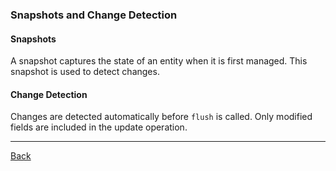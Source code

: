 ### Snapshots and Change Detection

#### Snapshots
A snapshot captures the state of an entity when it is first managed. This snapshot is used to detect changes.

#### Change Detection
Changes are detected automatically before `flush` is called. Only modified fields are included in the update operation.

---

[Back](./FEATURES_DOCUMENTATION.md)
